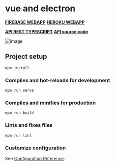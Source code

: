 # vue and electron

[**FIREBASE WEBAPP**](https://knocknotes.web.app)
[**HEROKU WEBAPP**](https://knocknotes.herokuapp.com/)

[**API REST TYPESCRIPT**](https://knock-api-ts.herokuapp.com/)
[**API source code**](https://github.com/scyth3-c/API-TS-NODEJS)

![image](https://user-images.githubusercontent.com/52190352/144729402-b82e52ba-e181-4c8d-a8fa-387427bd2456.png)



## Project setup
```
npm install
```

### Compiles and hot-reloads for development
```
npm run serve
```

### Compiles and minifies for production
```
npm run build
```

### Lints and fixes files
```
npm run lint
```

### Customize configuration
See [Configuration Reference](https://cli.vuejs.org/config/).
